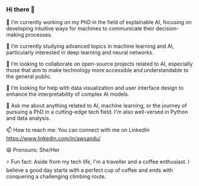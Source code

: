 ### Hi there 👋



🔭 I’m currently working on my PhD in the field of explainable AI, focusing on developing intuitive ways for machines to communicate their decision-making processes.

🌱 I’m currently studying advanced topics in machine learning and AI, particularly interested in deep learning and neural networks.

👯 I’m looking to collaborate on open-source projects related to AI, especially those that aim to make technology more accessible and understandable to the general public.

🤔 I’m looking for help with data visualization and user interface design to enhance the interpretability of complex AI models.

💬 Ask me about anything related to AI, machine learning, or the journey of pursuing a PhD in a cutting-edge tech field. I'm also well-versed in Python and data analysis.

📫 How to reach me: You can  connect with me on LinkedIn https://www.linkedin.com/in/awsandu/

😄 Pronouns: She/Her

⚡ Fun fact: Aside from my tech life, I'm a traveller and a coffee enthusiast. I believe a good day starts with a perfect cup of coffee and ends with conquering a challenging climbing route.

